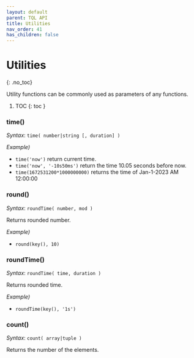 ```yaml
---
layout: default
parent: TQL API
title: Utilities
nav_order: 41
has_children: false
---
```


# Utilities
{: .no_toc}

Utility functions can be commonly used as parameters of any functions.

1. TOC
{: toc }


### time()

*Syntax*: `time( number|string [, duration] )`

*Example)*

- `time('now')` return current time.
- `time('now', '-10s50ms')` return the time 10.05 seconds before now.
- `time(1672531200*1000000000)` returns the time of Jan-1-2023 AM 12:00:00

### round()

*Syntax*: `roundTime( number, mod )`

Returns rounded number.

*Example)*

- `round(key(), 10)`

### roundTime()

*Syntax*: `roundTime( time, duration )`

Returns rounded time.

*Example)*

- `roundTime(key(), '1s')`

### count()

*Syntax*: `count( array|tuple )`

Returns the number of the elements.

<!-- ### len() -->

<!-- ### element() -->

